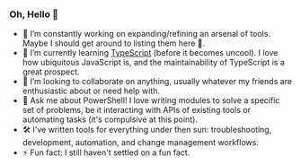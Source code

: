 ### Oh, Hello 👋

- 🧰 I’m constantly working on expanding/refining an arsenal of tools. Maybe I should get around to listing them here 🤔.
- 🧠 I’m currently learning [TypeScript](https://www.typescriptlang.org/) (before it becomes uncool). I love how ubiquitous JavaScript is, and the maintainability of TypeScript is a great prospect.
- 👯 I’m looking to collaborate on anything, usually whatever my friends are enthusiastic about or need help with.
- 💬 Ask me about PowerShell! I love writing modules to solve a specific set of problems, be it interacting with APIs of existing tools or automating tasks (it's compulsive at this point).
- 🛠️ I've written tools for everything under then sun: troubleshooting, development, automation, and change management workflows.
- ⚡ Fun fact: I still haven't settled on a fun fact.

